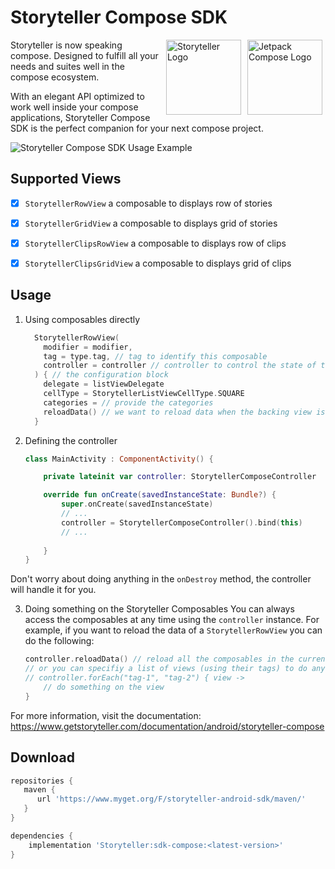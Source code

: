 # Storyteller Compose SDK

<div><img src="art/compose.png" align="right" alt="Jetpack Compose Logo" height="120" style="margin-left: 1%;margin-right: 1%;"></div>
<div><img src="art/storyteller.png" align="right" alt="Storyteller Logo" height="120" style="margin-left: 1%;margin-right: 1%;"></div>

Storyteller is now speaking compose. Designed to fulfill all your needs and suites well in the compose ecosystem.

With an elegant API optimized to work well inside your compose applications, Storyteller Compose SDK is the perfect companion for your next compose project.

<div><img src="art/usage-example.png" alt="Storyteller Compose SDK Usage Example"></div>

## Supported Views
- [x] `StorytellerRowView` a composable to displays row of stories
- [x] `StorytellerGridView` a composable to displays grid of stories
- [x] `StorytellerClipsRowView` a composable to displays row of clips
- [x] `StorytellerClipsGridView` a composable to displays grid of clips


## Usage

1. Using composables directly

    ```kotlin
      StorytellerRowView(
        modifier = modifier,
        tag = type.tag, // tag to identify this composable
        controller = controller // controller to control the state of the composable mainly we should define one per activity
      ) { // the configuration block
        delegate = listViewDelegate
        cellType = StorytellerListViewCellType.SQUARE
        categories = // provide the categories
        reloadData() // we want to reload data when the backing view is initialized
      }
    ```

2. Defining the controller
    ```kotlin
    class MainActivity : ComponentActivity() {
   
        private lateinit var controller: StorytellerComposeController

        override fun onCreate(savedInstanceState: Bundle?) {
            super.onCreate(savedInstanceState)
            // ... 
            controller = StorytellerComposeController().bind(this)
            // ...
        
        }
    }
    ```

Don't worry about doing anything in the `onDestroy` method, the controller will handle it for you.

3. Doing something on the Storyteller Composables
   You can always access the composables at any time using the `controller` instance. For example, if you want to reload the data of a `StorytellerRowView` you can do the following:

   ```kotlin
   controller.reloadData() // reload all the composables in the current controller
   // or you can specifiy a list of views (using their tags) to do anything on them
   // controller.forEach("tag-1", "tag-2") { view ->
       // do something on the view  
   }
    ```

For more information, visit the documentation: https://www.getstoryteller.com/documentation/android/storyteller-compose

## Download

```groovy
repositories {
   maven {
      url 'https://www.myget.org/F/storyteller-android-sdk/maven/'
   }
}

dependencies {
    implementation 'Storyteller:sdk-compose:<latest-version>'
}
```
